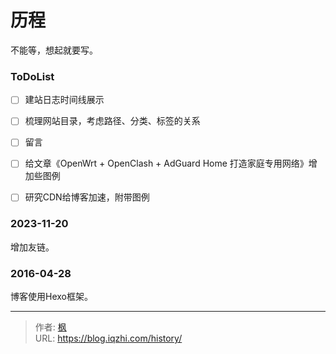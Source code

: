 # 历程


不能等，想起就要写。

### ToDoList

- [ ] 建站日志时间线展示
- [ ] 梳理网站目录，考虑路径、分类、标签的关系
- [ ] 留言
- [ ] 给文章《OpenWrt + OpenClash + AdGuard Home 打造家庭专用网络》增加些图例
- [ ] 研究CDN给博客加速，附带图例


### 2023-11-20

增加友链。

### 2016-04-28

博客使用Hexo框架。


---

> 作者: [枫](https://github.com/qiuzhi)  
> URL: https://blog.iqzhi.com/history/  


